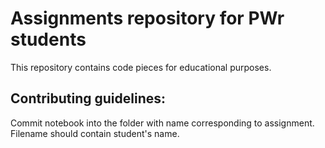 # Assignments repository for PWr students

This repository contains code pieces for educational purposes.

## Contributing guidelines:
Commit notebook into the folder with name corresponding to assignment. Filename should contain student's name.


